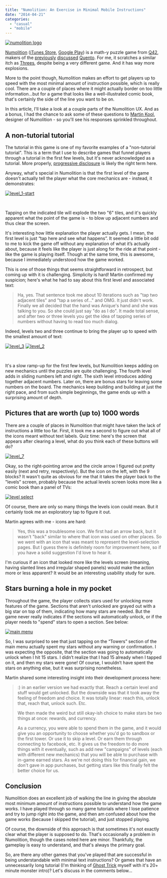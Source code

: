 ```yaml
---
title: "Numolition: An Exercise in Minimal Mobile Instructions"
date: "2014-04-21"
categories: 
  - "casual"
  - "mobile"
---
```


[![numolition logo](images/logo1.png)](http://107.170.126.251/wp-content/uploads/2014/04/logo1.png)

[Numolition](http://www.numolition.com/) ([iTunes Store](https://itunes.apple.com/app/id824164747), [Google Play](https://play.google.com/store/apps/details?id=com.q42.numolition)) is a math-y puzzle game from [Q42](http://q42.com/), makers of the [previously](http://www.thatgamesux.com/post/quento-shaking-my-iphone-makes-me-sad) [discussed](http://www.thatgamesux.com/post/quento-when-a-title-screen-meets-a-tutorial) [Quento](http://quento.com/). For me, it scratches a similar itch as [Threes](http://asherv.com/threes/), despite being a very different game. And it has way more explosions.

More to the point though, Numolition makes an effort to get players up to speed with the most minimal amount of instruction possible, which is really cool. There are a couple of places where it might actually border on too little information...but for a game that looks like a well-illustrated comic book, that's certainly the side of the line you want to be on.

In this article, I'll take a look at a couple parts of the Numolition UX. And as a bonus, I had the chance to ask some of these questions to [Martin Kool](https://twitter.com/mrtnkl), designer of Numolition - so you'll see his responses sprinkled throughout.

## A non-tutorial tutorial

The tutorial in this game is one of my favorite examples of a "non-tutorial tutorial". This is a term that I use to describe games that funnel players through a tutorial in the first few levels, but it's never acknowledged as a tutorial. More properly, [progressive disclosure](https://en.wikipedia.org/wiki/Progressive_disclosure) is likely the right term here.

Anyway, what's special in Numolition is that the first level of the game doesn't actually tell the player what the core mechanics are - instead, it demonstrates:

[![level_1-start](images/level_1-start-169x300.png)](http://107.170.126.251/wp-content/uploads/2014/04/level_1-start.png)

 

Tapping on the indicated tile will explode the two "6" tiles, and it's quickly apparent what the point of the game is - to blow up adjacent numbers and thus clear the screen.

It's interesting how little explanation the player actually gets. I mean, the first level is just “tap here and see what happens”. It seemed a little bit odd to me to kick the game off without any explanation of what it’s actually about, because it feels like the player is just along for the ride at that point - like the game is playing itself. Though at the same time, this is awesome, because I immediately understood how the game worked.

This is one of those things that seems straightforward in retrospect, but coming up with it is challenging. Simplicity is hard! Martin confirmed my suspicion; here's what he had to say about this first level and associated text:

> Ha, yes. That sentence took me about 10 iterations such as "tap two adjacent tiles" and "tap a series of..." and OMG. It just didn't work. Finally we all decided that the hand was Anique's hand and she was talking to you. So she could just say "do as I do". It made total sense, and after two or three levels you get the idea of tapping series of numbers without having to read too much dialog.

Indeed, levels two and three continue to bring the player up to speed with the smallest amount of text:

[![level_3](images/level_3-169x300.png)](http://107.170.126.251/wp-content/uploads/2014/04/level_3.png) [![level_2](images/level_2-169x300.png)](http://107.170.126.251/wp-content/uploads/2014/04/level_2.png)

 

It's a slow ramp-up for the first few levels, but Numolition keeps adding on new mechanics until the puzzles are quite challenging. The fourth level adds in sliding numbers left and right. The sixth level introduces adding together adjacent numbers. Later on, there are bonus stars for leaving some numbers on the board. The mechanics keep building and building at just the right pace, and from such simple beginnings, the game ends up with a surprising amount of depth.

## Pictures that are worth (up to) 1000 words

There are a couple of places in Numolition that might have taken the lack of instructions a little too far. First, it took me a second to figure out what all of the icons meant without text labels. Quiz time: here's the screen that appears after clearing a level, what do you think each of these buttons will do?

[![level_7](images/level_7-169x300.png)](http://107.170.126.251/wp-content/uploads/2014/04/level_7.png)

Okay, so the right-pointing arrow and the circle arrow I figured out pretty easily (next and retry, respectively). But the icon on the left, with the 9 blocks? It wasn't quite as obvious for me that it takes the player back to the "levels" screen, probably because the actual levels screen looks more like a comic book than a panel of TVs:

[![level select](images/level-select-169x300.png)](http://107.170.126.251/wp-content/uploads/2014/04/level-select.png)

Of course, there are only so many things the levels icon could mean. But it certainly took me an exploratory tap to figure it out.

Martin agrees with me - icons are hard:

> Yes, this was a troublesome icon. We first had an arrow back, but it wasn't "back" similar to where that icon was used on other places. So we went with an icon that was meant to represent the level-selection pages. But I guess there is definitely room for improvement here, so if you have a solid suggestion I'd love to hear it.

I'm curious if an icon that looked more like the levels screen (meaning, having slanted lines and irregular shaped panels) would make the action more or less apparent? It would be an interesting usability study for sure.

## Stars burning a hole in my pocket

Throughout the game, the player collects stars used for unlocking more features of the game. Sections that aren't unlocked are grayed out with a big star on top of them, indicating how many stars are needed. But the game never really indicates if the sections will automatically unlock, or if the player needs to "spend" stars to open a section. See below:

[![main menu](images/main-menu-169x300.png)](http://107.170.126.251/wp-content/uploads/2014/04/main-menu.png)

So, I was surprised to see that just tapping on the “Towers” section of the main menu actually spent my stars without any warning or confirmation. I was expecting the opposite, that the section was going to automatically unlock when I hit 15 stars. I didn’t realize that I had 15 already when I tapped on it, and then my stars were gone! Of course, I wouldn’t have spent the stars on anything else, but it was surprising nonetheless.

Martin shared some interesting insight into their development process here:

> :) in an earlier version we had exactly that. Reach a certain level and stuff would get unlocked. But the downside was that it took away the feeling of freedom and choice. It was totally linear: reach this, unlock that, reach that, unlock such. Etc.
> 
> We then made the weird but still okay-ish choice to make stars be two things at once: rewards, and currency.
> 
> As a currency, you were able to spend them in the game, and it would give you an opportunity to choose whether you'd go to sandbox or the first tower. Or use it to skip a level. Or earn them through connecting to facebook, etc. It gives us the freedom to do more things with it eventually, such as add new "campaigns" of levels (each with different new mechanics) that you will be able to purchase with in-game earned stars. As we're not doing this for financial gain, we don't gave in app purchases, but getting stars like this finally felt the better choice for us.

## Conclusion

Numolition does an excellent job of walking the line in giving the absolute most minimum amount of instructions possible to understand how the game works. I have played through so many game tutorials where I lose patience and try to jump right into the game, and then am confused about how the game works (because I skipped the tutorial), and just stopped playing.

Of course, the downside of this approach is that sometimes it's not exactly clear what the player is supposed to do. That's occasionally a problem in Numolition, though the cases noted here are minor. Thankfully, the gameplay is easy to understand, and that's always the primary goal.

So, are there any other games that you've played that are successful in being understandable with minimal text instructions? Or games that have an unnecessarily long tutorial (I'm thinking of [Ghost Trick](http://www.thatgamesux.com/post/mobile-games-tutorials-should-fit-mobile-attention-spans) myself with it's 20+ minute monster intro)? Let's discuss in the comments below...
